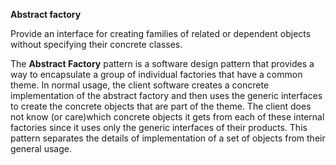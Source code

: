 **Abstract factory**

Provide an interface for creating families of related or dependent objects without specifying their concrete classes.

The **Abstract Factory** pattern is a software design pattern that provides a way to encapsulate a group of individual factories that have a common theme. In normal usage, the client software creates a concrete implementation of the abstract factory and then uses the generic interfaces to create the concrete objects that are part of the theme. The client does not know (or care)which concrete objects it gets from each of these internal factories since it uses only the generic interfaces of their products. This pattern separates the details of implementation of a set of objects from their general usage.